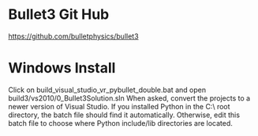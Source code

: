 # Bullet3 Git Hub

https://github.com/bulletphysics/bullet3

# Windows Install

Click on build_visual_studio_vr_pybullet_double.bat and open build3/vs2010/0_Bullet3Solution.sln When asked,
convert the projects to a newer version of Visual Studio. If you installed Python in the C:\ root directory,
the batch file should find it automatically. Otherwise, edit this batch file to choose where Python include/lib
directories are located.
